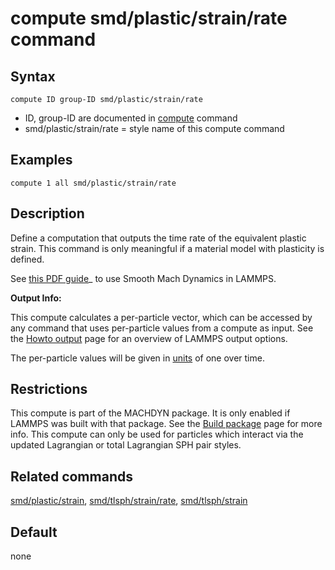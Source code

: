 # compute smd/plastic/strain/rate command

## Syntax

    compute ID group-ID smd/plastic/strain/rate

-   ID, group-ID are documented in [compute](compute) command
-   smd/plastic/strain/rate = style name of this compute command

## Examples

``` LAMMPS
compute 1 all smd/plastic/strain/rate
```

## Description

Define a computation that outputs the time rate of the equivalent
plastic strain. This command is only meaningful if a material model with
plasticity is defined.

See [this PDF guide](PDF/MACHDYN_LAMMPS_userguide.pdf)\_ to use Smooth
Mach Dynamics in LAMMPS.

**Output Info:**

This compute calculates a per-particle vector, which can be accessed by
any command that uses per-particle values from a compute as input. See
the [Howto output](Howto_output) page for an overview of LAMMPS output
options.

The per-particle values will be given in [units](units) of one over
time.

## Restrictions

This compute is part of the MACHDYN package. It is only enabled if
LAMMPS was built with that package. See the [Build
package](Build_package) page for more info. This compute can only be
used for particles which interact via the updated Lagrangian or total
Lagrangian SPH pair styles.

## Related commands

[smd/plastic/strain](compute_smd_plastic_strain),
[smd/tlsph/strain/rate](compute_smd_tlsph_strain_rate),
[smd/tlsph/strain](compute_smd_tlsph_strain)

## Default

none
